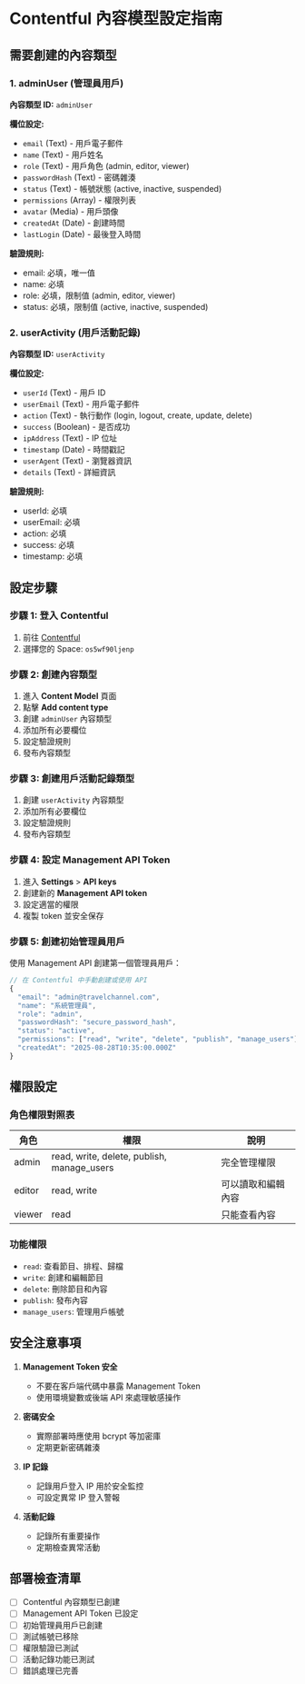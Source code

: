 # Contentful 內容模型設定指南

## 需要創建的內容類型

### 1. adminUser (管理員用戶)
**內容類型 ID:** `adminUser`

**欄位設定:**
- `email` (Text) - 用戶電子郵件
- `name` (Text) - 用戶姓名
- `role` (Text) - 用戶角色 (admin, editor, viewer)
- `passwordHash` (Text) - 密碼雜湊
- `status` (Text) - 帳號狀態 (active, inactive, suspended)
- `permissions` (Array) - 權限列表
- `avatar` (Media) - 用戶頭像
- `createdAt` (Date) - 創建時間
- `lastLogin` (Date) - 最後登入時間

**驗證規則:**
- email: 必填，唯一值
- name: 必填
- role: 必填，限制值 (admin, editor, viewer)
- status: 必填，限制值 (active, inactive, suspended)

### 2. userActivity (用戶活動記錄)
**內容類型 ID:** `userActivity`

**欄位設定:**
- `userId` (Text) - 用戶 ID
- `userEmail` (Text) - 用戶電子郵件
- `action` (Text) - 執行動作 (login, logout, create, update, delete)
- `success` (Boolean) - 是否成功
- `ipAddress` (Text) - IP 位址
- `timestamp` (Date) - 時間戳記
- `userAgent` (Text) - 瀏覽器資訊
- `details` (Text) - 詳細資訊

**驗證規則:**
- userId: 必填
- userEmail: 必填
- action: 必填
- success: 必填
- timestamp: 必填

## 設定步驟

### 步驟 1: 登入 Contentful
1. 前往 [Contentful](https://app.contentful.com)
2. 選擇您的 Space: `os5wf90ljenp`

### 步驟 2: 創建內容類型
1. 進入 **Content Model** 頁面
2. 點擊 **Add content type**
3. 創建 `adminUser` 內容類型
4. 添加所有必要欄位
5. 設定驗證規則
6. 發布內容類型

### 步驟 3: 創建用戶活動記錄類型
1. 創建 `userActivity` 內容類型
2. 添加所有必要欄位
3. 設定驗證規則
4. 發布內容類型

### 步驟 4: 設定 Management API Token
1. 進入 **Settings** > **API keys**
2. 創建新的 **Management API token**
3. 設定適當的權限
4. 複製 token 並安全保存

### 步驟 5: 創建初始管理員用戶
使用 Management API 創建第一個管理員用戶：

```javascript
// 在 Contentful 中手動創建或使用 API
{
  "email": "admin@travelchannel.com",
  "name": "系統管理員",
  "role": "admin",
  "passwordHash": "secure_password_hash",
  "status": "active",
  "permissions": ["read", "write", "delete", "publish", "manage_users"],
  "createdAt": "2025-08-28T10:35:00.000Z"
}
```

## 權限設定

### 角色權限對照表

| 角色 | 權限 | 說明 |
|------|------|------|
| admin | read, write, delete, publish, manage_users | 完全管理權限 |
| editor | read, write | 可以讀取和編輯內容 |
| viewer | read | 只能查看內容 |

### 功能權限

- `read`: 查看節目、排程、歸檔
- `write`: 創建和編輯節目
- `delete`: 刪除節目和內容
- `publish`: 發布內容
- `manage_users`: 管理用戶帳號

## 安全注意事項

1. **Management Token 安全**
   - 不要在客戶端代碼中暴露 Management Token
   - 使用環境變數或後端 API 來處理敏感操作

2. **密碼安全**
   - 實際部署時應使用 bcrypt 等加密庫
   - 定期更新密碼雜湊

3. **IP 記錄**
   - 記錄用戶登入 IP 用於安全監控
   - 可設定異常 IP 登入警報

4. **活動記錄**
   - 記錄所有重要操作
   - 定期檢查異常活動

## 部署檢查清單

- [ ] Contentful 內容類型已創建
- [ ] Management API Token 已設定
- [ ] 初始管理員用戶已創建
- [ ] 測試帳號已移除
- [ ] 權限驗證已測試
- [ ] 活動記錄功能已測試
- [ ] 錯誤處理已完善
